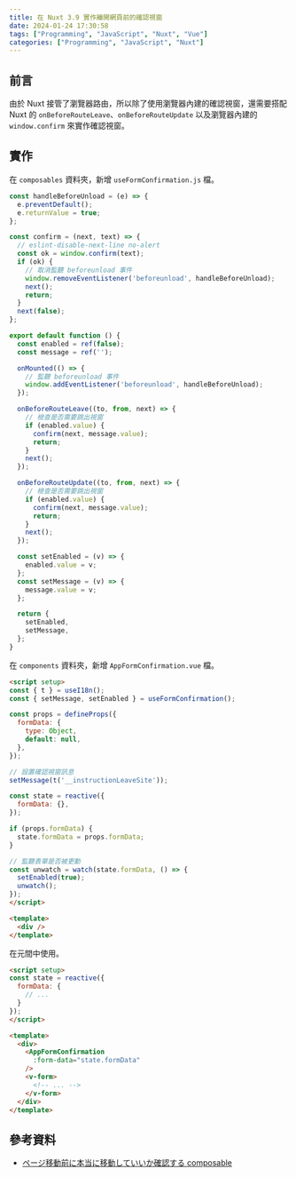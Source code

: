 ```yaml
---
title: 在 Nuxt 3.9 實作離開網頁前的確認視窗
date: 2024-01-24 17:30:58
tags: ["Programming", "JavaScript", "Nuxt", "Vue"]
categories: ["Programming", "JavaScript", "Nuxt"]
---
```


## 前言

由於 Nuxt 接管了瀏覽器路由，所以除了使用瀏覽器內建的確認視窗，還需要搭配 Nuxt 的 `onBeforeRouteLeave`、`onBeforeRouteUpdate` 以及瀏覽器內建的 `window.confirm` 來實作確認視窗。

## 實作

在 `composables` 資料夾，新增 `useFormConfirmation.js` 檔。

```js
const handleBeforeUnload = (e) => {
  e.preventDefault();
  e.returnValue = true;
};

const confirm = (next, text) => {
  // eslint-disable-next-line no-alert
  const ok = window.confirm(text);
  if (ok) {
    // 取消監聽 beforeunload 事件
    window.removeEventListener('beforeunload', handleBeforeUnload);
    next();
    return;
  }
  next(false);
};

export default function () {
  const enabled = ref(false);
  const message = ref('');

  onMounted(() => {
    // 監聽 beforeunload 事件
    window.addEventListener('beforeunload', handleBeforeUnload);
  });

  onBeforeRouteLeave((to, from, next) => {
    // 檢查是否需要跳出視窗
    if (enabled.value) {
      confirm(next, message.value);
      return;
    }
    next();
  });

  onBeforeRouteUpdate((to, from, next) => {
    // 檢查是否需要跳出視窗
    if (enabled.value) {
      confirm(next, message.value);
      return;
    }
    next();
  });

  const setEnabled = (v) => {
    enabled.value = v;
  };
  const setMessage = (v) => {
    message.value = v;
  };

  return {
    setEnabled,
    setMessage,
  };
}
```

在 `components` 資料夾，新增 `AppFormConfirmation.vue` 檔。

```html
<script setup>
const { t } = useI18n();
const { setMessage, setEnabled } = useFormConfirmation();

const props = defineProps({
  formData: {
    type: Object,
    default: null,
  },
});

// 設置確認視窗訊息
setMessage(t('__instructionLeaveSite'));

const state = reactive({
  formData: {},
});

if (props.formData) {
  state.formData = props.formData;
}

// 監聽表單是否被更動
const unwatch = watch(state.formData, () => {
  setEnabled(true);
  unwatch();
});
</script>

<template>
  <div />
</template>
```

在元間中使用。

```html
<script setup>
const state = reactive({
  formData: {
    // ...
  }
});
</script>

<template>
  <div>
    <AppFormConfirmation
      :form-data="state.formData"
    />
    <v-form>
      <!-- ... -->
    </v-form>
  </div>
</template>
```

## 參考資料

- [ページ移動前に本当に移動していいか確認する composable](https://qiita.com/Domao/items/10e04afe26c9d5638d15)
